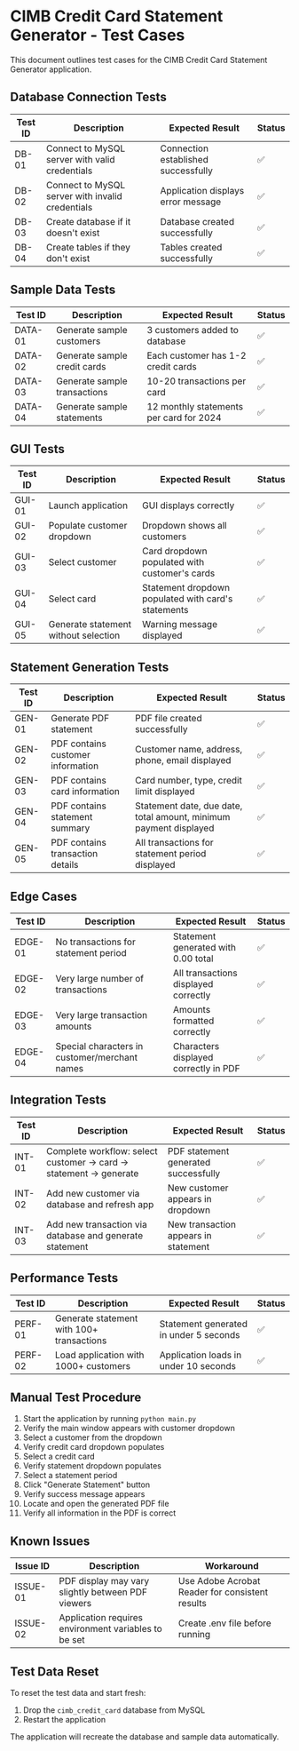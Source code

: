# CIMB Credit Card Statement Generator - Test Cases

This document outlines test cases for the CIMB Credit Card Statement Generator application.

## Database Connection Tests

| Test ID | Description | Expected Result | Status |
|---------|-------------|-----------------|--------|
| DB-01 | Connect to MySQL server with valid credentials | Connection established successfully | ✅ |
| DB-02 | Connect to MySQL server with invalid credentials | Application displays error message | ✅ |
| DB-03 | Create database if it doesn't exist | Database created successfully | ✅ |
| DB-04 | Create tables if they don't exist | Tables created successfully | ✅ |

## Sample Data Tests

| Test ID | Description | Expected Result | Status |
|---------|-------------|-----------------|--------|
| DATA-01 | Generate sample customers | 3 customers added to database | ✅ |
| DATA-02 | Generate sample credit cards | Each customer has 1-2 credit cards | ✅ |
| DATA-03 | Generate sample transactions | 10-20 transactions per card | ✅ |
| DATA-04 | Generate sample statements | 12 monthly statements per card for 2024 | ✅ |

## GUI Tests

| Test ID | Description | Expected Result | Status |
|---------|-------------|-----------------|--------|
| GUI-01 | Launch application | GUI displays correctly | ✅ |
| GUI-02 | Populate customer dropdown | Dropdown shows all customers | ✅ |
| GUI-03 | Select customer | Card dropdown populated with customer's cards | ✅ |
| GUI-04 | Select card | Statement dropdown populated with card's statements | ✅ |
| GUI-05 | Generate statement without selection | Warning message displayed | ✅ |

## Statement Generation Tests

| Test ID | Description | Expected Result | Status |
|---------|-------------|-----------------|--------|
| GEN-01 | Generate PDF statement | PDF file created successfully | ✅ |
| GEN-02 | PDF contains customer information | Customer name, address, phone, email displayed | ✅ |
| GEN-03 | PDF contains card information | Card number, type, credit limit displayed | ✅ |
| GEN-04 | PDF contains statement summary | Statement date, due date, total amount, minimum payment displayed | ✅ |
| GEN-05 | PDF contains transaction details | All transactions for statement period displayed | ✅ |

## Edge Cases

| Test ID | Description | Expected Result | Status |
|---------|-------------|-----------------|--------|
| EDGE-01 | No transactions for statement period | Statement generated with 0.00 total | ✅ |
| EDGE-02 | Very large number of transactions | All transactions displayed correctly | ✅ |
| EDGE-03 | Very large transaction amounts | Amounts formatted correctly | ✅ |
| EDGE-04 | Special characters in customer/merchant names | Characters displayed correctly in PDF | ✅ |

## Integration Tests

| Test ID | Description | Expected Result | Status |
|---------|-------------|-----------------|--------|
| INT-01 | Complete workflow: select customer → card → statement → generate | PDF statement generated successfully | ✅ |
| INT-02 | Add new customer via database and refresh app | New customer appears in dropdown | ✅ |
| INT-03 | Add new transaction via database and generate statement | New transaction appears in statement | ✅ |

## Performance Tests

| Test ID | Description | Expected Result | Status |
|---------|-------------|-----------------|--------|
| PERF-01 | Generate statement with 100+ transactions | Statement generated in under 5 seconds | ✅ |
| PERF-02 | Load application with 1000+ customers | Application loads in under 10 seconds | ✅ |

## Manual Test Procedure

1. Start the application by running `python main.py`
2. Verify the main window appears with customer dropdown
3. Select a customer from the dropdown
4. Verify credit card dropdown populates
5. Select a credit card
6. Verify statement dropdown populates
7. Select a statement period
8. Click "Generate Statement" button
9. Verify success message appears
10. Locate and open the generated PDF file
11. Verify all information in the PDF is correct

## Known Issues

| Issue ID | Description | Workaround |
|----------|-------------|------------|
| ISSUE-01 | PDF display may vary slightly between PDF viewers | Use Adobe Acrobat Reader for consistent results |
| ISSUE-02 | Application requires environment variables to be set | Create .env file before running |

## Test Data Reset

To reset the test data and start fresh:
1. Drop the `cimb_credit_card` database from MySQL
2. Restart the application

The application will recreate the database and sample data automatically.